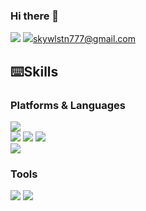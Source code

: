 ### Hi there 👋
<a href="https://romanc3.tistory.com/" target="_blank"><img src="https://img.shields.io/badge/Tistory-232F3E?style=flat-square&logo=Tistory&logoColor=000000"/></a> <img src="https://img.shields.io/badge/Gmail-EA4335?style=flat-square&logo=Gmail&logoColor=EA4335"/>skywlstn777@gmail.com</a>

<!--
**frontLine-kim/frontLine-kim** is a ✨ _special_ ✨ repository because its `README.md` (this file) appears on your GitHub profile.

Here are some ideas to get you started:

- 🔭 I’m currently working on ...
- 🌱 I’m currently learning ...
- 👯 I’m looking to collaborate on ...
- 🤔 I’m looking for help with ...
- 💬 Ask me about ...
- 📫 How to reach me: ...
- 😄 Pronouns: ...
- ⚡ Fun fact: ...
-->
## ⌨️Skills

### Platforms & Languages
<img src="https://img.shields.io/badge/Linux-FCC624?style=flat-square&logo=Linux&logoColor=white"/> <br> <img src="https://img.shields.io/badge/Spring-6DB33F?style=flat-square&logo=Spring&logoColor=white"/> <img src="https://img.shields.io/badge/Spring Boot-6DB33F?style=flat-square&logo=Spring Boot&logoColor=white"/> <img src="https://img.shields.io/badge/MySQL-4479A1?style=flat-square&logo=MySQL&logoColor=white"/> <br> <img src="https://img.shields.io/badge/Java-FCC624?style=flat-square&logo=Java&logoColor=white"/>

### Tools
<img src="https://img.shields.io/badge/Amazon AWS-232F3E?style=flat-square&logo=Amazon AWS&logoColor=white"/> <img src="https://img.shields.io/badge/Amazon EC2-FF9900?style=flat-square&logo=Amazon EC&logoColor=white"/>
